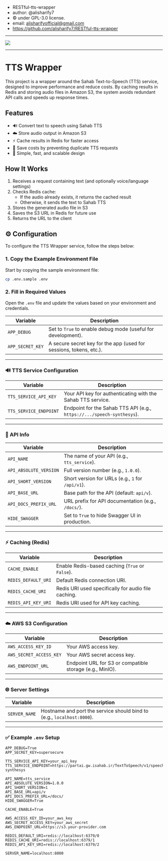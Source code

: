 * RESTful-tts-wrapper
* author: @alisharify7
* © under GPL-3.0 license.
* email: alisharifyofficial@gmail.com
* https://github.com/alisharify7/RESTful-tts-wrapper

---
<img src="./docs/media/tts-service.png">

---

# TTS Wrapper

This project is a wrapper around the Sahab Text-to-Speech (TTS) service, designed to improve performance and reduce costs. By caching results in Redis and storing audio files in Amazon S3, the system avoids redundant API calls and speeds up response times.

## Features

- 🔊 Convert text to speech using Sahab TTS
- ☁️ Store audio output in Amazon S3
- ⚡ Cache results in Redis for faster access
- 💸 Save costs by preventing duplicate TTS requests
- 🚀 Simple, fast, and scalable design

## How It Works

1. Receives a request containing text (and optionally voice/language settings)
2. Checks Redis cache:
   - If the audio already exists, it returns the cached result
   - Otherwise, it sends the text to Sahab TTS
3. Stores the generated audio file in S3
4. Saves the S3 URL in Redis for future use
5. Returns the URL to the client



## ⚙️ Configuration

To configure the TTS Wrapper service, follow the steps below:

### 1. Copy the Example Environment File

Start by copying the sample environment file:

```bash
cp .env.sample .env
```

### 2. Fill in Required Values

Open the `.env` file and update the values based on your environment and credentials.

| Variable | Description |
|----------|-------------|
| `APP_DEBUG` | Set to `True` to enable debug mode (useful for development). |
| `APP_SECRET_KEY` | A secure secret key for the app (used for sessions, tokens, etc.). |

---

### 🔊 TTS Service Configuration

| Variable | Description |
|----------|-------------|
| `TTS_SERVICE_API_KEY` | Your API key for authenticating with the Sahab TTS service. |
| `TTS_SERVICE_ENDPOINT` | Endpoint for the Sahab TTS API (e.g., `https://.../speech-synthesys`). |

---

### 🧩 API Info

| Variable | Description |
|----------|-------------|
| `API_NAME` | The name of your API (e.g., `tts_service`). |
| `API_ABSOLUTE_VERSION` | Full version number (e.g., `1.0.0`). |
| `API_SHORT_VERSION` | Short version for URLs (e.g., `1` for `/api/v1`). |
| `API_BASE_URL` | Base path for the API (default: `api/v`). |
| `API_DOCS_PREFIX_URL` | URL prefix for API documentation (e.g., `/docs/`). |
| `HIDE_SWAGGER` | Set to `True` to hide Swagger UI in production. |

---

### ⚡ Caching (Redis)

| Variable | Description |
|----------|-------------|
| `CACHE_ENABLE` | Enable Redis-based caching (`True` or `False`). |
| `REDIS_DEFAULT_URI` | Default Redis connection URI. |
| `REDIS_CACHE_URI` | Redis URI used specifically for audio file caching. |
| `REDIS_API_KEY_URI` | Redis URI used for API key caching. |

---

### ☁️ AWS S3 Configuration

| Variable | Description |
|----------|-------------|
| `AWS_ACCESS_KEY_ID` | Your AWS access key. |
| `AWS_SECRET_ACCESS_KEY` | Your AWS secret access key. |
| `AWS_ENDPOINT_URL` | Endpoint URL for S3 or compatible storage (e.g., MinIO). |

---

### 🌐 Server Settings

| Variable | Description |
|----------|-------------|
| `SERVER_NAME` | Hostname and port the service should bind to (e.g., `localhost:8000`). |

---

### ✅ Example `.env` Setup

```env
APP_DEBUG=True
APP_SECRET_KEY=supersecure

TTS_SERVICE_API_KEY=your_api_key
TTS_SERVICE_ENDPOINT=https://partai.gw.isahab.ir/TextToSpeech/v1/speech-synthesys

API_NAME=tts_service
API_ABSOLUTE_VERSION=1.0.0
API_SHORT_VERSION=1
API_BASE_URL=api/v
API_DOCS_PREFIX_URL=/docs/
HIDE_SWAGGER=True

CACHE_ENABLE=True

AWS_ACCESS_KEY_ID=your_aws_key
AWS_SECRET_ACCESS_KEY=your_aws_secret
AWS_ENDPOINT_URL=https://s3.your-provider.com

REDIS_DEFAULT_URI=redis://localhost:6379/0
REDIS_CACHE_URI=redis://localhost:6379/1
REDIS_API_KEY_URI=redis://localhost:6379/2

SERVER_NAME=localhost:8000
```



